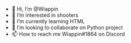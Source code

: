- 👋 Hi, I’m @Wiappin
- 👀 I’m interested in shooters
- 🌱 I’m currently learning HTML
- 💞️ I’m looking to collaborate on Python project
- 📫 How to reach me Wiappin#1864 on Discord

<!---
Wiappin/Wiappin is a ✨ special ✨ repository because its `README.md` (this file) appears on your GitHub profile.
You can click the Preview link to take a look at your changes.
--->

